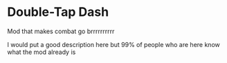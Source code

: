 # Double-Tap Dash

Mod that makes combat go brrrrrrrrrr

I would put a good description here but 99% of people who are here know what the mod already is
